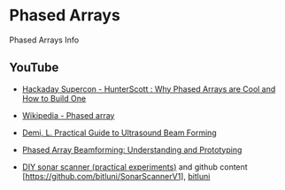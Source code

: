 # Phased Arrays

Phased Arrays Info

## YouTube

* [Hackaday Supercon - HunterScott : Why Phased Arrays are Cool and How to Build One](https://www.youtube.com/watch?v=ytBmoL2wZLw&t=0s)

* [Wikipedia - Phased array](https://en.m.wikipedia.org/wiki/Phased_array)

* [Demi, L. Practical Guide to Ultrasound Beam Forming](https://doi.org/10.3390/app8091544)

* [Phased Array Beamforming: Understanding and Prototyping
](https://www.youtube.com/watch?v=0hnWfTvETcU&t=3387s)

* [DIY sonar scanner (practical experiments)](https://www.youtube.com/watch?v=z4uxC7ISd-c) and github content [https://github.com/bitluni/SonarScannerV1], [bitluni](https://github.com/bitluni)
